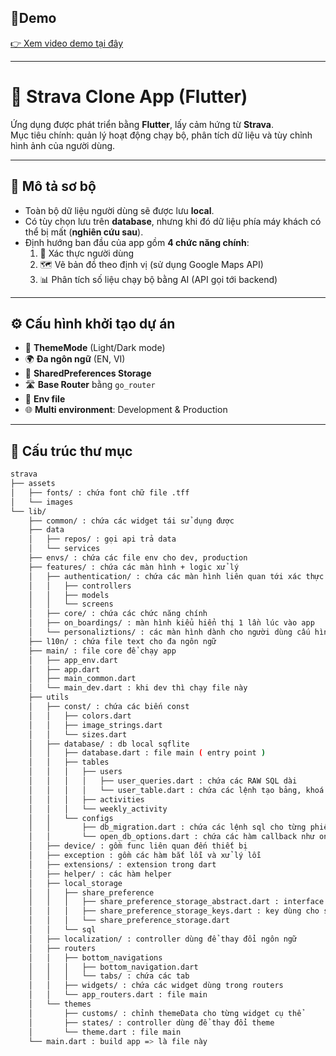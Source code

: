 ## 🫡Demo
[👉 Xem video demo tại đây
](https://drive.google.com/file/d/1LzxmR1sHTecHPmJxA5NcGOV2Pu0qVh9d/view?usp=sharing)

---


# 🚀 Strava Clone App (Flutter)

Ứng dụng được phát triển bằng **Flutter**, lấy cảm hứng từ **Strava**.  
Mục tiêu chính: quản lý hoạt động chạy bộ, phân tích dữ liệu và tùy chỉnh hình ảnh của người dùng.

---

## 📌 Mô tả sơ bộ
- Toàn bộ dữ liệu người dùng sẽ được lưu **local**.  
- Có tùy chọn lưu trên **database**, nhưng khi đó dữ liệu phía máy khách có thể bị mất (**nghiên cứu sau**).  
- Định hướng ban đầu của app gồm **4 chức năng chính**:
  1. 🔑 Xác thực người dùng  
  2. 🗺️ Vẽ bản đồ theo định vị (sử dụng Google Maps API)  
  3. 📊 Phân tích số liệu chạy bộ bằng AI (API gọi tới backend)  

---

## ⚙️ Cấu hình khởi tạo dự án
- 🎨 **ThemeMode** (Light/Dark mode)  
- 🌍 **Đa ngôn ngữ** (EN, VI)  
- 💾 **SharedPreferences Storage**  
- 🛣️ **Base Router** bằng `go_router`  
- 🔑 **Env file**  
- 🌐 **Multi environment**: Development & Production  

---

## 📂 Cấu trúc thư mục

```bash
strava
├── assets
│   ├── fonts/ : chứa font chữ file .tff
│   └── images
└── lib/
    ├── common/ : chứa các widget tái sử dụng được
    ├── data
    │   ├── repos/ : gọi api trả data
    │   └── services
    ├── envs/ : chứa các file env cho dev, production
    ├── features/ : chứa các màn hình + logic xử lý 
    │   ├── authentication/ : chứa các màn hình liên quan tới xác thực người dùng
    │   │   ├── controllers
    │   │   ├── models
    │   │   └── screens
    │   ├── core/ : chứa các chức năng chính
    │   ├── on_boardings/ : màn hình kiểu hiển thị 1 lần lúc vào app
    │   └── personaliztions/ : các màn hình dành cho người dùng cấu hình
    ├── l10n/ : chứa file text cho đa ngôn ngữ
    ├── main/ : file core để chạy app
    │   ├── app_env.dart
    │   ├── app.dart
    │   ├── main_common.dart
    │   └── main_dev.dart : khi dev thì chạy file này
    ├── utils
    │   ├── const/ : chứa các biến const
    │   │   ├── colors.dart 
    │   │   ├── image_strings.dart
    │   │   └── sizes.dart
    │   ├── database/ : db local sqflite
    │   │   ├── database.dart : file main ( entry point )
    │   │   ├── tables
    │   │   │   ├── users
    │   │   │   │   ├── user_queries.dart : chứa các RAW SQL dài
    │   │   │   │   └── user_table.dart : chứa các lệnh tạo bảng, khoá ngoại, index, tên bảng, tên cột
    │   │   │   ├── activities
    │   │   │   └── weekly_activity
    │   │   └── configs
    │   │       ├── db_migration.dart : chứa các lệnh sql cho từng phiển bản database
    │   │       └── open_db_options.dart : chứa các hàm callback như onCreate, upgrade, downgrade
    │   ├── device/ : gồm func liên quan đến thiết bị
    │   ├── exception : gồm các hàm bắt lỗi và xử lý lỗi
    │   ├── extensions/ : extension trong dart
    │   ├── helper/ : các hàm helper
    │   ├── local_storage
    │   │   ├── share_preference
    │   │   │   ├── share_preference_storage_abstract.dart : interface
    │   │   │   ├── share_preference_storage_keys.dart : key dùng cho share_preference_storage
    │   │   │   └── share_preference_storage.dart
    │   │   └── sql
    │   ├── localization/ : controller dùng để thay đổi ngôn ngữ
    │   ├── routers
    │   │   ├── bottom_navigations
    │   │   │   ├── bottom_navigation.dart
    │   │   │   └── tabs/ : chứa các tab 
    │   │   ├── widgets/ : chứa các widget dùng trong routers
    │   │   └── app_routers.dart : file main
    │   └── themes 
    │       ├── customs/ : chỉnh themeData cho từng widget cụ thể
    │       ├── states/ : controller dùng để thay đổi theme
    │       └── theme.dart : file main
    └── main.dart : build app => là file này
